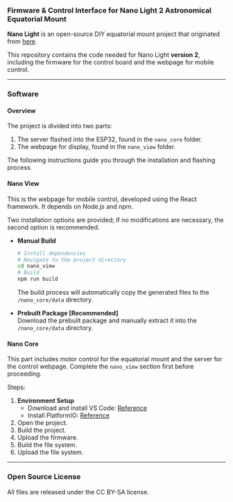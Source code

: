 ### Firmware & Control Interface for Nano Light 2 Astronomical Equatorial Mount

**Nano Light** is an open-source DIY equatorial mount project that originated from [here](https://www.bilibili.com/video/BV1gi4y1R7HK?spm_id_from=333.337.search-card.all.click).

This repository contains the code needed for Nano Light **version 2**, including the firmware for the control board and the webpage for mobile control.

---

### Software

#### Overview

The project is divided into two parts:
1. The server flashed into the ESP32, found in the `nano_core` folder.
2. The webpage for display, found in the `nano_view` folder.

The following instructions guide you through the installation and flashing process.

#### Nano View

This is the webpage for mobile control, developed using the React framework. It depends on Node.js and npm.

Two installation options are provided; if no modifications are necessary, the second option is recommended.

- **Manual Build**
    ```bash
    # Install dependencies
    # Navigate to the project directory
    cd nano_view
    # Build
    npm run build
    ```
    The build process will automatically copy the generated files to the `/nano_core/data` directory.
  
- **Prebuilt Package [Recommended]**  
    Download the prebuilt package and manually extract it into the `/nano_core/data` directory.

#### Nano Core

This part includes motor control for the equatorial mount and the server for the control webpage. Complete the `nano_view` section first before proceeding.

Steps:
1. **Environment Setup**
    - Download and install VS Code: [Reference](https://code.visualstudio.com/)
    - Install PlatformIO: [Reference](https://platformio.org/install/ide?install=vscode)
2. Open the project.
3. Build the project.
4. Upload the firmware.
5. Build the file system.
6. Upload the file system.

---

### Open Source License

All files are released under the CC BY-SA license.
